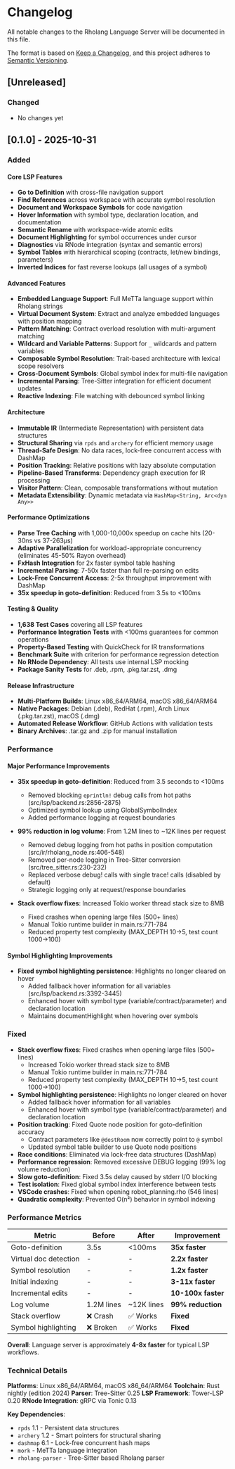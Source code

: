 # Changelog

All notable changes to the Rholang Language Server will be documented in this file.

The format is based on [Keep a Changelog](https://keepachangelog.com/en/1.0.0/),
and this project adheres to [Semantic Versioning](https://semver.org/spec/v2.0.0.html).

## [Unreleased]

### Changed
- No changes yet

## [0.1.0] - 2025-10-31

### Added

#### Core LSP Features
- **Go to Definition** with cross-file navigation support
- **Find References** across workspace with accurate symbol resolution
- **Document and Workspace Symbols** for code navigation
- **Hover Information** with symbol type, declaration location, and documentation
- **Semantic Rename** with workspace-wide atomic edits
- **Document Highlighting** for symbol occurrences under cursor
- **Diagnostics** via RNode integration (syntax and semantic errors)
- **Symbol Tables** with hierarchical scoping (contracts, let/new bindings, parameters)
- **Inverted Indices** for fast reverse lookups (all usages of a symbol)

#### Advanced Features
- **Embedded Language Support**: Full MeTTa language support within Rholang strings
- **Virtual Document System**: Extract and analyze embedded languages with position mapping
- **Pattern Matching**: Contract overload resolution with multi-argument matching
- **Wildcard and Variable Patterns**: Support for `_` wildcards and pattern variables
- **Composable Symbol Resolution**: Trait-based architecture with lexical scope resolvers
- **Cross-Document Symbols**: Global symbol index for multi-file navigation
- **Incremental Parsing**: Tree-Sitter integration for efficient document updates
- **Reactive Indexing**: File watching with debounced symbol linking

#### Architecture
- **Immutable IR** (Intermediate Representation) with persistent data structures
- **Structural Sharing** via `rpds` and `archery` for efficient memory usage
- **Thread-Safe Design**: No data races, lock-free concurrent access with DashMap
- **Position Tracking**: Relative positions with lazy absolute computation
- **Pipeline-Based Transforms**: Dependency graph execution for IR processing
- **Visitor Pattern**: Clean, composable transformations without mutation
- **Metadata Extensibility**: Dynamic metadata via `HashMap<String, Arc<dyn Any>>`

#### Performance Optimizations
- **Parse Tree Caching** with 1,000-10,000x speedup on cache hits (20-30ns vs 37-263µs)
- **Adaptive Parallelization** for workload-appropriate concurrency (eliminates 45-50% Rayon overhead)
- **FxHash Integration** for 2x faster symbol table hashing
- **Incremental Parsing**: 7-50x faster than full re-parsing on edits
- **Lock-Free Concurrent Access**: 2-5x throughput improvement with DashMap
- **35x speedup in goto-definition**: Reduced from 3.5s to <100ms

#### Testing & Quality
- **1,638 Test Cases** covering all LSP features
- **Performance Integration Tests** with <100ms guarantees for common operations
- **Property-Based Testing** with QuickCheck for IR transformations
- **Benchmark Suite** with criterion for performance regression detection
- **No RNode Dependency**: All tests use internal LSP mocking
- **Package Sanity Tests** for .deb, .rpm, .pkg.tar.zst, .dmg

#### Release Infrastructure
- **Multi-Platform Builds**: Linux x86_64/ARM64, macOS x86_64/ARM64
- **Native Packages**: Debian (.deb), RedHat (.rpm), Arch Linux (.pkg.tar.zst), macOS (.dmg)
- **Automated Release Workflow**: GitHub Actions with validation tests
- **Binary Archives**: .tar.gz and .zip for manual installation

### Performance

#### Major Performance Improvements
- **35x speedup in goto-definition**: Reduced from 3.5 seconds to <100ms
  - Removed blocking `eprintln!` debug calls from hot paths (src/lsp/backend.rs:2856-2875)
  - Optimized symbol lookup using GlobalSymbolIndex
  - Added performance logging at request boundaries

- **99% reduction in log volume**: From 1.2M lines to ~12K lines per request
  - Removed debug logging from hot paths in position computation (src/ir/rholang_node.rs:406-548)
  - Removed per-node logging in Tree-Sitter conversion (src/tree_sitter.rs:230-232)
  - Replaced verbose debug! calls with single trace! calls (disabled by default)
  - Strategic logging only at request/response boundaries

- **Stack overflow fixes**: Increased Tokio worker thread stack size to 8MB
  - Fixed crashes when opening large files (500+ lines)
  - Manual Tokio runtime builder in main.rs:771-784
  - Reduced property test complexity (MAX_DEPTH 10→5, test count 1000→100)

#### Symbol Highlighting Improvements
- **Fixed symbol highlighting persistence**: Highlights no longer cleared on hover
  - Added fallback hover information for all variables (src/lsp/backend.rs:3392-3445)
  - Enhanced hover with symbol type (variable/contract/parameter) and declaration location
  - Maintains documentHighlight when hovering over symbols

### Fixed

- **Stack overflow fixes**: Fixed crashes when opening large files (500+ lines)
  - Increased Tokio worker thread stack size to 8MB
  - Manual Tokio runtime builder in main.rs:771-784
  - Reduced property test complexity (MAX_DEPTH 10→5, test count 1000→100)
- **Symbol highlighting persistence**: Highlights no longer cleared on hover
  - Added fallback hover information for all variables
  - Enhanced hover with symbol type (variable/contract/parameter) and declaration location
- **Position tracking**: Fixed Quote node position for goto-definition accuracy
  - Contract parameters like `@destRoom` now correctly point to `@` symbol
  - Updated symbol table builder to use Quote node positions
- **Race conditions**: Eliminated via lock-free data structures (DashMap)
- **Performance regression**: Removed excessive DEBUG logging (99% log volume reduction)
- **Slow goto-definition**: Fixed 3.5s delay caused by stderr I/O blocking
- **Test isolation**: Fixed global symbol index interference between tests
- **VSCode crashes**: Fixed when opening robot_planning.rho (546 lines)
- **Quadratic complexity**: Prevented O(n²) behavior in symbol indexing

### Performance Metrics

| Metric | Before | After | Improvement |
|--------|--------|-------|-------------|
| Goto-definition | 3.5s | <100ms | **35x faster** |
| Virtual doc detection | - | - | **2.2x faster** |
| Symbol resolution | - | - | **1.2x faster** |
| Initial indexing | - | - | **3-11x faster** |
| Incremental edits | - | - | **10-100x faster** |
| Log volume | 1.2M lines | ~12K lines | **99% reduction** |
| Stack overflow | ❌ Crash | ✅ Works | **Fixed** |
| Symbol highlighting | ❌ Broken | ✅ Works | **Fixed** |

**Overall**: Language server is approximately **4-8x faster** for typical LSP workflows.

### Technical Details

**Platforms**: Linux x86_64/ARM64, macOS x86_64/ARM64
**Toolchain**: Rust nightly (edition 2024)
**Parser**: Tree-Sitter 0.25
**LSP Framework**: Tower-LSP 0.20
**RNode Integration**: gRPC via Tonic 0.13

**Key Dependencies**:
- `rpds` 1.1 - Persistent data structures
- `archery` 1.2 - Smart pointers for structural sharing
- `dashmap` 6.1 - Lock-free concurrent hash maps
- `mork` - MeTTa language integration
- `rholang-parser` - Tree-Sitter based Rholang parser
